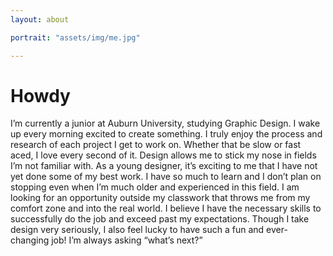 ```yaml
---
layout: about

portrait: "assets/img/me.jpg"

---
```


# Howdy

I’m currently a junior at Auburn University, studying Graphic Design. I wake up every morning excited to create something. I truly enjoy the process and research of each project I get to work on. Whether that be slow or fast  aced, I love every second of it. Design allows me to stick my nose in fields I’m not familiar with. As a young designer, it’s exciting to me that I have not yet done some of my best work. I have so much to learn and I don’t plan on stopping even when I’m much older and experienced in this field. I am looking for an opportunity outside my classwork that throws me from my comfort zone and into the real world. I believe I have the necessary skills to successfully do the job and exceed past my expectations. Though I take design very seriously, I also feel lucky to have such a fun and ever-changing job! I’m always asking “what’s next?”

